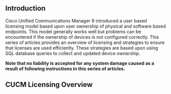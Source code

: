 ## Introduction

Cisco Unified Communications Manager 9 introduced a user based licensing model based upon user ownership of physical and software based endpoints. This model generally works well but problems can be encountered if the ownership of devices is not configured correctly. This series of articles provides an overview of licensing and strategies to ensure that licenses are used efficiently.
These strategies are based upon using SQL database queries to collect and updated device ownership.

**Note that no liability is accepted for any system damage caused as a result of following instructions in this series of articles.**

## CUCM Licensing Overview

